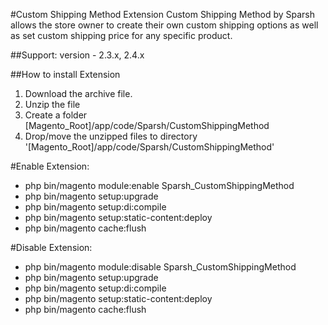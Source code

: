 #Custom Shipping Method Extension
Custom Shipping Method by Sparsh allows the store owner to create their own custom shipping options as well as set custom shipping price for any specific product.

##Support: 
version - 2.3.x, 2.4.x

##How to install Extension

1. Download the archive file.
2. Unzip the file
3. Create a folder [Magento_Root]/app/code/Sparsh/CustomShippingMethod
4. Drop/move the unzipped files to directory '[Magento_Root]/app/code/Sparsh/CustomShippingMethod'

#Enable Extension:
- php bin/magento module:enable Sparsh_CustomShippingMethod
- php bin/magento setup:upgrade
- php bin/magento setup:di:compile
- php bin/magento setup:static-content:deploy
- php bin/magento cache:flush

#Disable Extension:
- php bin/magento module:disable Sparsh_CustomShippingMethod
- php bin/magento setup:upgrade
- php bin/magento setup:di:compile
- php bin/magento setup:static-content:deploy
- php bin/magento cache:flush